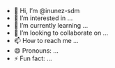 - 👋 Hi, I’m @inunez-sdm
- 👀 I’m interested in ...
- 🌱 I’m currently learning ...
- 💞️ I’m looking to collaborate on ...
- 📫 How to reach me ...
- 😄 Pronouns: ...
- ⚡ Fun fact: ...

<!---
inunez-sdm/inunez-sdm is a ✨ special ✨ repository because its `README.md` (this file) appears on your GitHub profile.
You can click the Preview link to take a look at your changes.
--->
